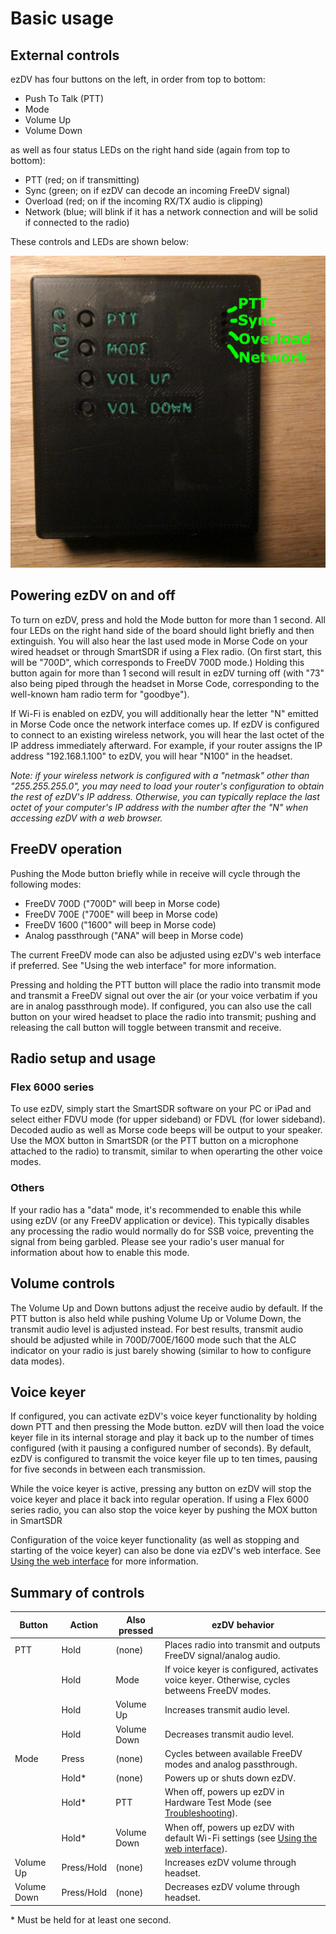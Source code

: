 # Basic usage

## External controls

ezDV has four buttons on the left, in order from top to bottom:

* Push To Talk (PTT)
* Mode
* Volume Up
* Volume Down

as well as four status LEDs on the right hand side (again from top to bottom):

* PTT (red; on if transmitting)
* Sync (green; on if ezDV can decode an incoming FreeDV signal)
* Overload (red; on if the incoming RX/TX audio is clipping)
* Network (blue; will blink if it has a network connection and will be solid if connected to the radio)

These controls and LEDs are shown below:

![ezDV button and LED locations](images/3-button-and-led-locations.jpg)

## Powering ezDV on and off

To turn on ezDV, press and hold the Mode button for more than 1 second. All four LEDs on the right hand side
of the board should light briefly and then extinguish. You will also hear the last used
mode in Morse Code on your wired headset or through SmartSDR if using a Flex radio. (On first start, this
will be "700D", which corresponds to FreeDV 700D mode.) Holding this button again for more than 1 second will result
in ezDV turning off (with "73" also being piped through the headset in Morse Code, corresponding to the 
well-known ham radio term for "goodbye").

If Wi-Fi is enabled on ezDV, you will additionally hear the letter "N" emitted in Morse Code
once the network interface comes up. If ezDV is configured to connect to an existing wireless
network, you will hear the last octet of the IP address immediately afterward. For example,
if your router assigns the IP address "192.168.1.100" to ezDV, you will hear "N100" in the headset.

*Note: if your wireless network is configured with a "netmask" other than "255.255.255.0", you may need to
load your router's configuration to obtain the rest of ezDV's IP address. Otherwise, you can typically replace
the last octet of your computer's IP address with the number after the "N" when accessing ezDV with
a web browser.*

## FreeDV operation

Pushing the Mode button briefly while in receive will cycle through the following modes:

* FreeDV 700D ("700D" will beep in Morse code)
* FreeDV 700E ("700E" will beep in Morse code)
* FreeDV 1600 ("1600" will beep in Morse code)
* Analog passthrough ("ANA" will beep in Morse code)

The current FreeDV mode can also be adjusted using ezDV's web interface if preferred. See 
"Using the web interface" for more information.

Pressing and holding the PTT button will place the radio into transmit mode and transmit
a FreeDV signal out over the air (or your voice verbatim if you are in analog passthrough mode). 
If configured, you can also use the call button on your wired headset to place the radio into transmit;
pushing and releasing the call button will toggle between transmit and receive.

## Radio setup and usage

### Flex 6000 series

To use ezDV, simply start the SmartSDR software on your PC or iPad and select either FDVU mode (for upper sideband) 
or FDVL (for lower sideband). Decoded audio as well as Morse code beeps will be output to your speaker. Use the MOX
button in SmartSDR (or the PTT button on a microphone attached to the radio) to transmit, similar to when operarting 
the other voice modes.

### Others

If your radio has a "data" mode, it's recommended to enable this while using ezDV (or any FreeDV application
or device). This typically disables any processing the radio would normally do for SSB voice, preventing the 
signal from being garbled. Please see your radio's user manual for information about how to enable this mode.

## Volume controls

The Volume Up and Down buttons adjust the receive audio by default. If the PTT button is also held while
pushing Volume Up or Volume Down, the transmit audio level is adjusted instead. For best results, transmit 
audio should be adjusted while in 700D/700E/1600 mode such that the ALC indicator on your radio is just barely
showing (similar to how to configure data modes).

## Voice keyer

If configured, you can activate ezDV's voice keyer functionality by holding down PTT and then pressing the Mode
button. ezDV will then load the voice keyer file in its internal storage and play it back up to the number of
times configured (with it pausing a configured number of seconds). By default, ezDV is configured to transmit
the voice keyer file up to ten times, pausing for five seconds in between each transmission.

While the voice keyer is active, pressing any button on ezDV will stop the voice keyer and place it back into
regular operation. If using a Flex 6000 series radio, you can also stop the voice keyer by pushing the MOX button
in SmartSDR

Configuration of the voice keyer functionality (as well as stopping and starting of the voice keyer) can also be 
done via ezDV's web interface. See [Using the web interface](#using-the-web-interface) for more information.

## Summary of controls

| Button      | Action     | Also pressed | ezDV behavior                                                                              |
|-------------|------------|--------------|--------------------------------------------------------------------------------------------|
| PTT         | Hold       | (none)       | Places radio into transmit and outputs FreeDV signal/analog audio.                         |
|             | Hold       | Mode         | If voice keyer is configured, activates voice keyer. Otherwise, cycles betweens FreeDV modes. |
|             | Hold       | Volume Up    | Increases transmit audio level.                                                            |
|             | Hold       | Volume Down  | Decreases transmit audio level.                                                            |
| Mode        | Press      | (none)       | Cycles between available FreeDV modes and analog passthrough.                              |
|             | Hold*      | (none)       | Powers up or shuts down ezDV.                                                              |
|             | Hold*      | PTT          | When off, powers up ezDV in Hardware Test Mode (see [Troubleshooting](#troubleshooting)).                      |
|             | Hold*      | Volume Down  | When off, powers up ezDV with default Wi-Fi settings (see [Using the web interface](#using-the-web-interface)).      |
| Volume Up   | Press/Hold | (none)       | Increases ezDV volume through headset.                                                     |
| Volume Down | Press/Hold | (none)       | Decreases ezDV volume through headset.                                                     |

\* Must be held for at least one second.
